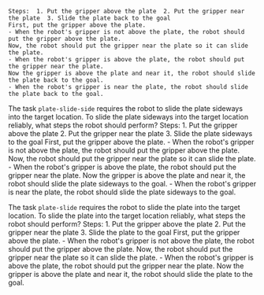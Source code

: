 
    Steps:  1. Put the gripper above the plate  2. Put the gripper near the plate  3. Slide the plate back to the goal 
    First, put the gripper above the plate. 
    - When the robot's gripper is not above the plate, the robot should put the gripper above the plate.
    Now, the robot should put the gripper near the plate so it can slide the plate.
    - When the robot's gripper is above the plate, the robot should put the gripper near the plate.
    Now the gripper is above the plate and near it, the robot should slide the plate back to the goal.
    - When the robot's gripper is near the plate, the robot should slide the plate back to the goal.

The task `plate-slide-side` requires the robot to slide the plate sideways into the target location.
To slide the plate sideways into the target location reliably, what steps the robot should perform?
    Steps:  1. Put the gripper above the plate  2. Put the gripper near the plate  3. Slide the plate sideways to the goal 
    First, put the gripper above the plate. 
    - When the robot's gripper is not above the plate, the robot should put the gripper above the plate.
    Now, the robot should put the gripper near the plate so it can slide the plate.
    - When the robot's gripper is above the plate, the robot should put the gripper near the plate.
    Now the gripper is above the plate and near it, the robot should slide the plate sideways to the goal.
    - When the robot's gripper is near the plate, the robot should slide the plate sideways to the goal.

The task `plate-slide` requires the robot to slide the plate into the target location.
To slide the plate into the target location reliably, what steps the robot should perform?
    Steps:  1. Put the gripper above the plate  2. Put the gripper near the plate  3. Slide the plate to the goal 
    First, put the gripper above the plate. 
    - When the robot's gripper is not above the plate, the robot should put the gripper above the plate.
    Now, the robot should put the gripper near the plate so it can slide the plate.
    - When the robot's gripper is above the plate, the robot should put the gripper near the plate.
    Now the gripper is above the plate and near it, the robot should slide the plate to the goal.